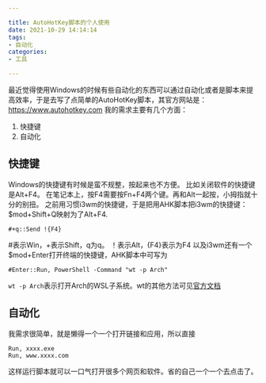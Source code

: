 ```yaml
---

title: AutoHotKey脚本的个人使用
date: 2021-10-29 14:14:14
tags:
- 自动化
categories:
- 工具

---
```



最近觉得使用Windows的时候有些自动化的东西可以通过自动化或者是脚本来提高效率，于是去写了点简单的AutoHotKey脚本，其官方网站是：https://www.autohotkey.com
我的需求主要有几个方面：
1. 快捷键
2. 自动化
## 快捷键
Windows的快捷键有时候是蛮不规整，按起来也不方便。
比如关闭软件的快捷键是Alt+F4。
在笔记本上，按F4需要按Fn+F4两个键。再和Alt一起按，小拇指就十分的别扭。
之前用习惯i3wm的快捷键，于是把用AHK脚本把i3wm的快捷键：$mod+Shift+Q映射为了Alt+F4.
```
#+q::Send !{F4}
```
#表示Win，+表示Shift，q为q。
！表示Alt，{F4}表示为F4
以及i3wm还有一个$mod+Enter打开终端的快捷键，AHK脚本中可写为
```
#Enter::Run, PowerShell -Command "wt -p Arch"
```
`wt -p Arch`表示打开Arch的WSL子系统。wt的其他方法可见[官方文档](https://docs.microsoft.com/zh-cn/windows/terminal/command-line-arguments?tabs=windows)

## 自动化
我需求很简单，就是懒得一个一个打开链接和应用，所以直接
```
Run, xxxx.exe
Run, www.xxxx.com
```
这样运行脚本就可以一口气打开很多个网页和软件。省的自己一个一个去点击了。
